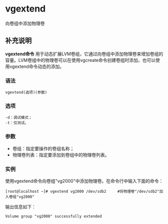 vgextend
===

向卷组中添加物理卷

## 补充说明

**vgextend命令** 用于动态扩展LVM卷组，它通过向卷组中添加物理卷来增加卷组的容量。LVM卷组中的物理卷可以在使用vgcreate命令创建卷组时添加，也可以使用vgextend命令动态的添加。

###  语法

```shell
vgextend(选项)(参数)
```

###  选项

```shell
-d：调试模式；
-t：仅测试。
```

###  参数

*   卷组：指定要操作的卷组名称；
*   物理卷列表：指定要添加到卷组中的物理卷列表。

###  实例

使用vgextend命令向卷组"vg2000"中添加物理卷。在命令行中输入下面的命令：

```shell
[root@localhost ~]# vgextend vg2000 /dev/sdb2     #将物理卷"/dev/sdb2"加入卷组"vg2000"
```

输出信息如下：

```shell
Volume group "vg2000" successfully extended
```


